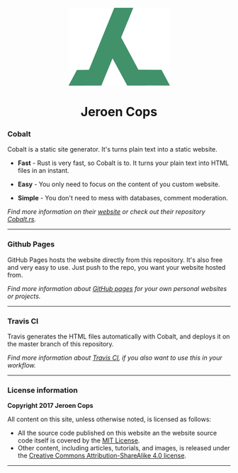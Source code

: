 <p align="center">
  <img src="src/assets/jeroen_cops.png" alt="image"/>
</p>

<h1 align="center">Jeroen Cops</h1>

### Cobalt

Cobalt is a static site generator. It's turns plain text into a static website.

* **Fast** - Rust is very fast, so Cobalt is to. It turns your plain text into HTML files in an instant.

* **Easy** - You only need to focus on the content of you custom website.

* **Simple** - You don't need to mess with databases, comment moderation.

*Find more information on their [website](http://cobalt-org.github.io/) or check out their repository [Cobalt.rs](https://github.com/cobalt-org/cobalt.rs).*

___

### Github Pages

GitHub Pages hosts the website directly from this repository. It's also free and very easy to use. Just push to the repo, you want your website hosted from.

*Find more information about [GitHub pages](https://pages.github.com/) for your own personal websites or projects.*

___

### Travis CI

Travis generates the HTML files automatically with Cobalt, and deploys it on the master branch of this repository.

*Find more information about [Travis CI](https://travis-ci.org/), if you also want to use this in your workflow.*

___

### License information

**Copyright 2017 Jeroen Cops**

All content on this site, unless otherwise noted, is licensed as follows:

* All the source code published on this website an the website source code itself is covered by the [MIT License](https://github.com/JeroenCops/JeroenCops.github.io/blob/source/LICENSE-MIT).
* Other content, including articles, tutorials, and images, is released under the [Creative Commons Attribution-ShareAlike 4.0 license](https://github.com/JeroenCops/JeroenCops.github.io/blob/source/LICENSE-CCBYSA.md).

___

